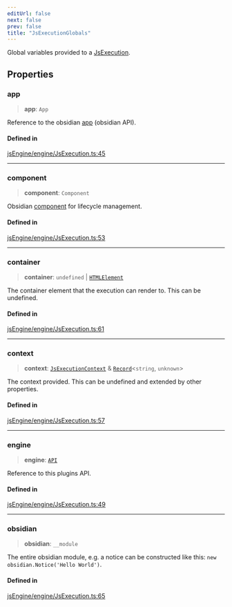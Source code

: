 ```yaml
---
editUrl: false
next: false
prev: false
title: "JsExecutionGlobals"
---
```


Global variables provided to a [JsExecution](../../../../../obsidian-js-engine-plugin-docs/api/classes/jsexecution).

## Properties

### app

> **app**: `App`

Reference to the obsidian [app](https://docs.obsidian.md/Reference/TypeScript+API/App) (obsidian API).

#### Defined in

[jsEngine/engine/JsExecution.ts:45](https://github.com/mProjectsCode/obsidian-js-engine-plugin/blob/e96ff61292c9e90d57d921fab05d7cb5220aa91b/jsEngine/engine/JsExecution.ts#L45)

***

### component

> **component**: `Component`

Obsidian [component](https://docs.obsidian.md/Reference/TypeScript+API/Component) for lifecycle management.

#### Defined in

[jsEngine/engine/JsExecution.ts:53](https://github.com/mProjectsCode/obsidian-js-engine-plugin/blob/e96ff61292c9e90d57d921fab05d7cb5220aa91b/jsEngine/engine/JsExecution.ts#L53)

***

### container

> **container**: `undefined` \| [`HTMLElement`](https://developer.mozilla.org/docs/Web/API/HTMLElement)

The container element that the execution can render to. This can be undefined.

#### Defined in

[jsEngine/engine/JsExecution.ts:61](https://github.com/mProjectsCode/obsidian-js-engine-plugin/blob/e96ff61292c9e90d57d921fab05d7cb5220aa91b/jsEngine/engine/JsExecution.ts#L61)

***

### context

> **context**: [`JsExecutionContext`](/obsidian-js-engine-plugin-docs/api/interfaces/jsexecutioncontext/) & [`Record`](https://www.typescriptlang.org/docs/handbook/utility-types.html#recordkeys-type)\<`string`, `unknown`\>

The context provided. This can be undefined and extended by other properties.

#### Defined in

[jsEngine/engine/JsExecution.ts:57](https://github.com/mProjectsCode/obsidian-js-engine-plugin/blob/e96ff61292c9e90d57d921fab05d7cb5220aa91b/jsEngine/engine/JsExecution.ts#L57)

***

### engine

> **engine**: [`API`](/obsidian-js-engine-plugin-docs/api/classes/api/)

Reference to this plugins API.

#### Defined in

[jsEngine/engine/JsExecution.ts:49](https://github.com/mProjectsCode/obsidian-js-engine-plugin/blob/e96ff61292c9e90d57d921fab05d7cb5220aa91b/jsEngine/engine/JsExecution.ts#L49)

***

### obsidian

> **obsidian**: `__module`

The entire obsidian module, e.g. a notice can be constructed like this: `new obsidian.Notice('Hello World')`.

#### Defined in

[jsEngine/engine/JsExecution.ts:65](https://github.com/mProjectsCode/obsidian-js-engine-plugin/blob/e96ff61292c9e90d57d921fab05d7cb5220aa91b/jsEngine/engine/JsExecution.ts#L65)
